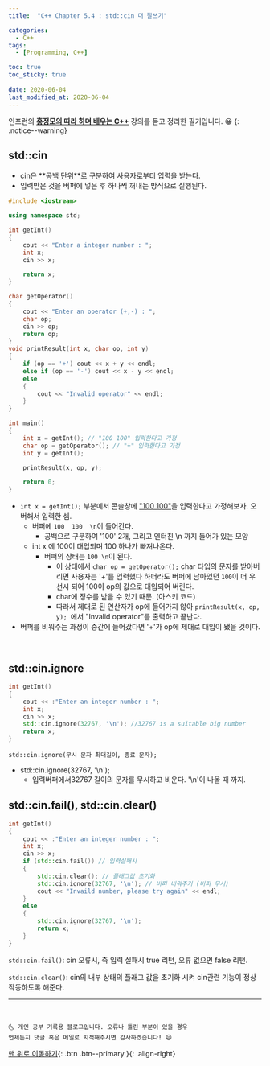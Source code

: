 ```yaml
---
title:  "C++ Chapter 5.4 : std::cin 더 잘쓰기" 

categories:
  - C++
tags:
  - [Programming, C++]

toc: true
toc_sticky: true
 
date: 2020-06-04
last_modified_at: 2020-06-04
---
```

인프런의 **<u>홍정모의 따라 하며 배우는 C++</u>** 강의를 듣고 정리한 필기입니다. 😀
{: .notice--warning}

## std::cin
- cin은 **<u>공백 단위</u>**로 구분하여 사용자로부터 입력을 받는다.
- 입력받은 것을 버퍼에 넣은 후 하나씩 꺼내는 방식으로 실행된다. 

```cpp
#include <iostream>

using namespace std;

int getInt()
{
	cout << "Enter a integer number : ";
	int x;
	cin >> x;

	return x;
}

char getOperator()
{
	cout << "Enter an operator (+,-) : "; 
	char op;
	cin >> op;
	return op;
}
void printResult(int x, char op, int y)
{
	if (op == '+') cout << x + y << endl;
	else if (op == '-') cout << x - y << endl;
	else
	{
		cout << "Invalid operator" << endl;
	}
}

int main()
{
	int x = getInt(); // "100 100" 입력한다고 가정
	char op = getOperator(); // "+" 입력한다고 가정
	int y = getInt(); 

	printResult(x, op, y); 

	return 0;
}
```

- `int x = getInt();` 부분에서 콘솔창에 <u>"100 100"</u>을 입력한다고 가정해보자. 오버해서 입력한 셈.
  - 버퍼에 `100  100  \n`이 들어간다.
    - 공백으로 구분하여 '100' 2개, 그리고 엔터친 \n 까지 들어가 있는 모양
  - int x 에 100이 대입되며 100 하나가 빠져나온다.
    - 버퍼의 상태는 `100 \n`이 된다. 
      - 이 상태에서 `char op = getOperator();` char 타입의 문자를 받아버리면 사용자는 '+'를 입력했다 하더라도 버퍼에 남아있던 `100`이 더 우선시 되어 100이 op의 값으로 대입되어 버린다. 
      - char에 정수를 받을 수 있기 때문. (아스키 코드)
      - 따라서 제대로 된 연산자가 op에 들어가지 않아 `printResult(x, op, y); `에서 "Invalid operator"를 출력하고 끝난다.
- 버퍼를 비워주는 과정이 중간에 들어갔다면 '+'가 op에 제대로 대입이 됐을 것이다.

<br>

## std::cin.ignore

```cpp
int getInt()
{
	cout << :"Enter an integer number : ";
	int x;
	cin >> x;
	std::cin.ignore(32767, '\n'); //32767 is a suitable big number
	return x;
}
```

`std::cin.ignore(무시 문자 최대길이, 종료 문자);`
- std::cin.ignore(32767, '\n');
  - 입력버퍼에서32767 길이의 문자를 무시하고 비운다. '\n'이 나올 때 까지.

## std::cin.fail(), std::cin.clear()

```cpp
int getInt()
{
	cout << :"Enter an integer number : ";
	int x;
	cin >> x;
	if (std::cin.fail()) // 입력실패시
	{
		std::cin.clear(); // 플래그값 초기화 
		std::cin.ignore(32767, '\n'); // 버퍼 비워주기 (버퍼 무시)
		cout << "Invaild number, please try again" << endl;
	}
	else
	{
		std::cin.ignore(32767, '\n');
		return x;
	}
}
```

`std::cin.fail()`: cin 오류시, 즉 입력 실패시 true 리턴, 오류 없으면 false 리턴.

`std::cin.clear()`: cin의 내부 상태의 플래그 값을 초기화 시켜 cin관련 기능이 정상 작동하도록 해준다.

***
<br>

    🌜 개인 공부 기록용 블로그입니다. 오류나 틀린 부분이 있을 경우 
    언제든지 댓글 혹은 메일로 지적해주시면 감사하겠습니다! 😄

[맨 위로 이동하기](#){: .btn .btn--primary }{: .align-right}